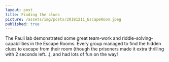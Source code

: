```yaml
---
layout: post
title: Finding the clues 
picture: /assets/img/posts/20181211_EscapeRoom.jpeg
published: true
---
```

The Pauli lab demonstrated some great team-work and riddle-solving-capabilities in the Escape Rooms. Every group managed to find the hidden clues to escape from their room (though the prisoners made it extra thrilling with 2 seconds left...), and had lots of fun on the way!


